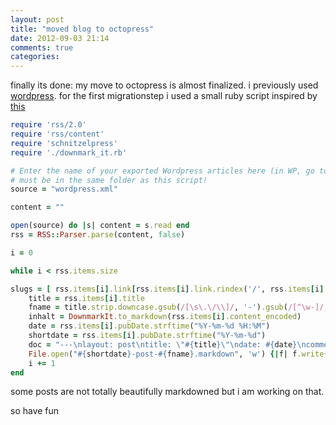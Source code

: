 ```yaml
---
layout: post
title: "moved blog to octopress"
date: 2012-09-03 21:14
comments: true
categories: 
---
```


finally its done: my move to octopress is almost finalized. i previously used [wordpress](http://www.wordpress.org). for the first migrationstep i used a small ruby script inspired by [this](https://github.com/sbooch/wp-import)

``` ruby
require 'rss/2.0'
require 'rss/content'
require 'schnitzelpress'
require './downmark_it.rb'

# Enter the name of your exported Wordpress articles here (in WP, go to Tools - Export)
# must be in the same folder as this script!
source = "wordpress.xml"

content = ""

open(source) do |s| content = s.read end
rss = RSS::Parser.parse(content, false)

i = 0

while i < rss.items.size

slugs = [ rss.items[i].link[rss.items[i].link.rindex('/', rss.items[i].link.rindex('/')-1)..-1].chomp('/')[1..-1] ]
	title = rss.items[i].title
	fname = title.strip.downcase.gsub(/[\s\.\/\\]/, '-').gsub(/[^\w-]/, '').gsub(/[-_]{2,}/, '-').gsub(/^[-_]/, '').gsub(/[-_]$/, '')
	inhalt = DownmarkIt.to_markdown(rss.items[i].content_encoded)
	date = rss.items[i].pubDate.strftime("%Y-%m-%d %H:%M")
	shortdate = rss.items[i].pubDate.strftime("%Y-%m-%d")
	doc = "---\nlayout: post\ntitle: \"#{title}\"\ndate: #{date}\ncomments: true\n---\n#{inhalt} "
	File.open("#{shortdate}-post-#{fname}.markdown", 'w') {|f| f.write(doc) }
	i += 1
end
```

some posts are not totally beautifully markdowned but i am working on that.

so have fun